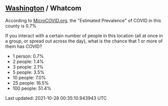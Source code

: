 
## [Washington](/united-states/washington) / Whatcom

According to [MicroCOVID.org](http://microcovid.org),
the "Estimated Prevalence" of COVID in this county is 0.7%

If you interact with a certain number of people in this location
(all at once in a group, or spread out across the day), what is the chance that
1 or more of them has COVID?

- 1 person: 0.7%
- 2 people: 1.4%
- 3 people: 2.1%
- 5 people: 3.5%
- 10 people: 7.0%
- 25 people: 16.5%
- 100 people: 51.4%

Last updated: 2021-10-28 00:35:10.943943 UTC
